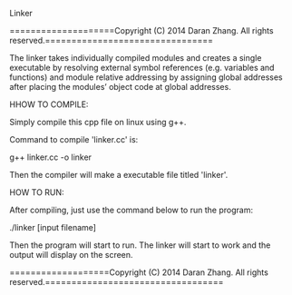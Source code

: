 Linker

====================Copyright (C) 2014 Daran Zhang. All rights reserved.================================

The linker takes individually compiled modules and creates a single executable by resolving external symbol references (e.g. variables and functions) and module relative addressing by assigning global addresses after placing the modules’ object code at global addresses.

HHOW TO COMPILE:

Simply compile this cpp file on linux using g++.

Command to compile 'linker.cc' is: 

g++ linker.cc -o linker

Then the compiler will make a executable file titled 'linker'.

HOW TO RUN:

After compiling, just use the command below to run the program:

./linker [input filename]

Then the program will start to run. The linker will start to work and the output will display on the screen.

===================Copyright (C) 2014 Daran Zhang. All rights reserved.==================================
